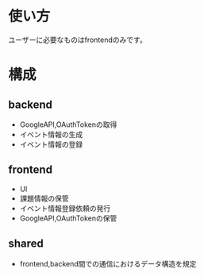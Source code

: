 # 使い方

ユーザーに必要なものはfrontendのみです。

# 構成

## backend

- GoogleAPI,OAuthTokenの取得
- イベント情報の生成
- イベント情報の登録

## frontend

- UI
- 課題情報の保管
- イベント情報登録依頼の発行
- GoogleAPI,OAuthTokenの保管

## shared

- frontend,backend間での通信におけるデータ構造を規定